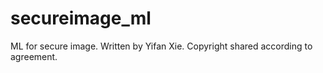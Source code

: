 # secureimage_ml
ML for secure image.
Written by Yifan Xie.  Copyright shared according to agreement. 
